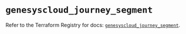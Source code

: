 # `genesyscloud_journey_segment`

Refer to the Terraform Registry for docs: [`genesyscloud_journey_segment`](https://registry.terraform.io/providers/mypurecloud/genesyscloud/1.70.0/docs/resources/journey_segment).
